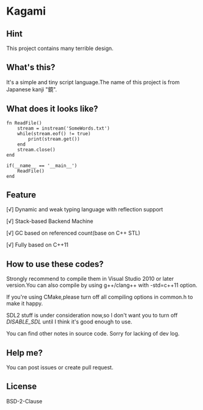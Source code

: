 # Kagami

## Hint
This project contains many terrible design.

## What's this?
It's a simple and tiny script language.The name of this project is from Japanese kanji "鏡".

## What does it looks like?

```
fn ReadFile()
    stream = instream('SomeWords.txt')
    while(stream.eof() != true)
        print(stream.get())
    end
    stream.close()
end

if(__name__ == '__main__')
    ReadFile()
end
```

## Feature
[√] Dynamic and weak typing language with reflection support

[√] Stack-based Backend Machine

[√] GC based on referenced count(base on C++ STL)

[√] Fully based on C++11

## How to use these codes?
Strongly recommend to compile them in Visual Studio 2010 or later version.You can also compile by using g++/clang++ with -std=c++11 option.

If you're using CMake,please turn off all compiling options in common.h to make it happy.

SDL2 stuff is under consideration now,so I don't want you to turn off _DISABLE_SDL_ until I think it's good enough to use.

You can find other notes in source code. Sorry for lacking of dev log.

## Help me?
You can post issues or create pull request.

## License
BSD-2-Clause
